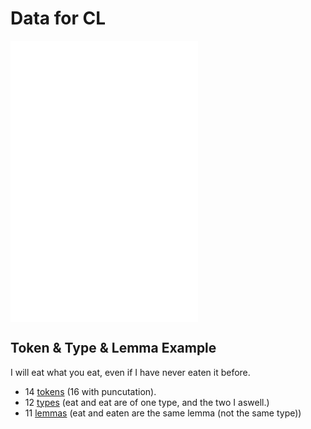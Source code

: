 # Data for CL


![Corpus](Data/Corpus.md)
![Lexicon](Lexicon.md)
![Thesaurus](Thesaurus.md)




## Token & Type & Lemma Example

I will eat what you eat, even if I have never eaten it before.

- 14 [tokens](Token.md) (16 with puncutation).
- 12 [types](Type.md) (eat and eat are of one type, and the two I aswell.)
- 11 [lemmas](Lemma.md) (eat and eaten are the same lemma (not the same type))
